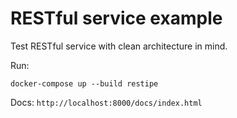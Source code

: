 # RESTful service example
Test RESTful service with clean architecture in mind.

Run:
```
docker-compose up --build restipe
```

Docs: `http://localhost:8000/docs/index.html`
